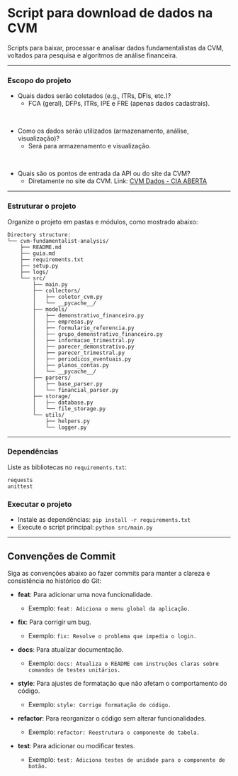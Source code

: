 # Script para download de dados na CVM 
 Scripts para baixar, processar e analisar dados fundamentalistas da CVM, voltados para pesquisa e algoritmos de análise financeira.

---

### **Escopo do projeto**
   - Quais dados serão coletados (e.g., ITRs, DFIs, etc.)?
        - FCA (geral), DFPs, ITRs, IPE e FRE (apenas dados cadastrais).

<br>

   - Como os dados serão utilizados (armazenamento, análise, visualização)?
        - Será para armazenamento e visualização.

<br>

   - Quais são os pontos de entrada da API ou do site da CVM?
        - Diretamente no site da CVM. Link: [CVM Dados - CIA ABERTA](https://dados.cvm.gov.br/dados/CIA_ABERTA/)

---

### **Estruturar o projeto**
Organize o projeto em pastas e módulos, como mostrado abaixo:

```
Directory structure:
└── cvm-fundamentalist-analysis/
    ├── README.md
    ├── guia.md
    ├── requirements.txt
    ├── setup.py
    ├── logs/
    └── src/
        ├── main.py
        ├── collectors/
        │   ├── coletor_cvm.py
        │   └── __pycache__/
        ├── models/
        │   ├── demonstrativo_financeiro.py
        │   ├── empresas.py
        │   ├── formulario_referencia.py
        │   ├── grupo_demonstrativo_financeiro.py
        │   ├── informacao_trimestral.py
        │   ├── parecer_demonstrativo.py
        │   ├── parecer_trimestral.py
        │   ├── periodicos_eventuais.py
        │   ├── planos_contas.py
        │   └── __pycache__/
        ├── parsers/
        │   ├── base_parser.py
        │   └── financial_parser.py
        ├── storage/
        │   ├── database.py
        │   └── file_storage.py
        └── utils/
            ├── helpers.py
            └── logger.py

```

---

### **Dependências**
Liste as bibliotecas no `requirements.txt`:

```
requests
unittest
```



### **Executar o projeto**
- Instale as dependências: `pip install -r requirements.txt`
- Execute o script principal: `python src/main.py`

---

## Convenções de Commit

Siga as convenções abaixo ao fazer commits para manter a clareza e consistência no histórico do Git:

- **feat**: Para adicionar uma nova funcionalidade.
  - Exemplo: `feat: Adiciona o menu global da aplicação.`
  
- **fix**: Para corrigir um bug.
  - Exemplo: `fix: Resolve o problema que impedia o login.`
  
- **docs**: Para atualizar documentação.
  - Exemplo: `docs: Atualiza o README com instruções claras sobre comandos de testes unitários.`
  
- **style**: Para ajustes de formatação que não afetam o comportamento do código.
  - Exemplo: `style: Corrige formatação do código.`

- **refactor**: Para reorganizar o código sem alterar funcionalidades.
  - Exemplo: `refactor: Reestrutura o componente de tabela.`

- **test**: Para adicionar ou modificar testes.
  - Exemplo: `test: Adiciona testes de unidade para o componente de botão.`